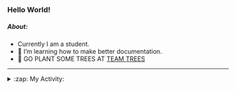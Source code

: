 ### Hello World!

##### About:
- Currently I am a student.
- 🌱 I’m learning how to make better documentation.
- 🌱 GO PLANT SOME TREES AT [TEAM TREES](https://teamtrees.org/)

---
<details>
  <summary>:zap: My Activity:</summary>
  
<!--START_SECTION:waka-->
![Code Time](http://img.shields.io/badge/Code%20Time-1%2C114%20hrs%2027%20mins-blue)

**I'm a Night 🦉** 

```text
🌞 Morning                1395 commits        ██░░░░░░░░░░░░░░░░░░░░░░░   09.18 % 
🌆 Daytime                5271 commits        █████████░░░░░░░░░░░░░░░░   34.68 % 
🌃 Evening                4354 commits        ███████░░░░░░░░░░░░░░░░░░   28.65 % 
🌙 Night                  4179 commits        ███████░░░░░░░░░░░░░░░░░░   27.50 % 
```
📅 **I'm Most Productive on Wednesday** 

```text
Monday                   2302 commits        ████░░░░░░░░░░░░░░░░░░░░░   15.15 % 
Tuesday                  1835 commits        ███░░░░░░░░░░░░░░░░░░░░░░   12.07 % 
Wednesday                3618 commits        ██████░░░░░░░░░░░░░░░░░░░   23.80 % 
Thursday                 1894 commits        ███░░░░░░░░░░░░░░░░░░░░░░   12.46 % 
Friday                   1516 commits        ██░░░░░░░░░░░░░░░░░░░░░░░   09.97 % 
Saturday                 1380 commits        ██░░░░░░░░░░░░░░░░░░░░░░░   09.08 % 
Sunday                   2654 commits        ████░░░░░░░░░░░░░░░░░░░░░   17.46 % 
```


📊 **This Week I Spent My Time On** 

```text
🔥 Editors: 
VS Code                  5 hrs 42 mins       █████████████████████████   100.00 % 

🐱‍💻 Projects: 
praise                   4 hrs 25 mins       ███████████████████░░░░░░   77.70 % 
CSF22                    1 hr 16 mins        ██████░░░░░░░░░░░░░░░░░░░   22.23 % 
ai                       0 secs              ░░░░░░░░░░░░░░░░░░░░░░░░░   00.08 % 
```


 Last Updated on 25/04/2023 01:34:54 UTC
<!--END_SECTION:waka-->
</details>
